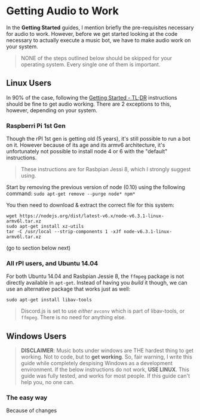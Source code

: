 # Getting Audio to Work

In the **Getting Started** guides, I mention briefly the pre-requisites necessary for audio to work. However, before we get started looking at the code necessary to actually execute a music bot, we have to make audio work on your system. 

> NONE of the steps outlined below should be skipped for your operating system. Every single one of them is important.

## Linux Users
In 90% of the case, following the [Getting Started - TL;DR](getting-started-linux-tldr.md) instructions should be fine to get audio working. There are 2 exceptions to this, however, depending on your system.

### Raspberri Pi 1st Gen
Though the rPI 1st gen is getting old (5 years), it's still possible to run a bot on it. However because of its age and its armv6 architecture, it's unfortunately not possible to install node 4 or 6 with the "default" instructions.

> These instructions are for Rasbpian Jessi 8, which I strongly suggest using.

Start by removing the previous version of node (0.10) using the following command:
`sudo apt-get remove --purge node* npm*`

You then need to download & extract the correct file for this system:

```
wget https://nodejs.org/dist/latest-v6.x/node-v6.3.1-linux-armv6l.tar.xz
sudo apt-get install xz-utils
tar -C /usr/local --strip-components 1 -xJf node-v6.3.1-linux-armv6l.tar.xz
```

(go to section below next)

### All rPI users, and Ubuntu 14.04

For both Ubuntu 14.04 and Rasbpian Jessie 8, the `ffmpeg` package is not directly available in `apt-get`. Instead of having you *build* it though, we can use an alternative package that works just as well: 

`sudo apt-get install libav-tools`

> Discord.js is set to use *either* `avconv` which is part of libav-tools, or `ffmpeg`. There is no need for anything else.


## Windows Users

> **DISCLAIMER**: Music bots under windows are THE hardest thing to get working. Not to code, but to **get working**. So, fair warning, I write this guide while completely despising Windows as a development environment. If the below instructions do not work, **USE LINUX**. This guide was fully tested, and works for most people. If this guide can't help you, no one can.

### The easy way

Because of changes 
